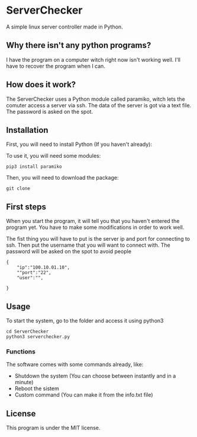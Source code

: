 # ServerChecker

A simple linux server controller made in Python.

## Why there isn't any python programs?

I have the program on a computer witch right now isn't working well. I'll have to recover the program when I can.

## How does it work? 

The ServerChecker uses a Python module called paramiko, witch lets the comuter access a server via ssh. The data of the server is got via a text file. The password is asked on the spot.

## Installation

First, you will need to install Python (If you haven't already):


To use it, you will need some modules:

```
pip3 install paramiko
```

Then, you will need to download the package:

```
git clone 
```

## First steps

When you start the program, it will tell you that you haven't entered the program yet. You have to make some modifications in order to work well.

The fist thing you will have to put is the server ip and port for connecting to ssh. Then put the username that you will want to connect with. The password will be asked on the spot to avoid people 
```
{
	"ip":"100.10.01.10", 
	""port":"22", 
    "user":"", 

}
```



## Usage

To start the system, go to the folder and access it using python3

```
cd ServerChecker
python3 serverchecker.py
```

### Functions

The software comes with some commands already, like:

- Shutdown the system (You can choose between instantly and in a minute)
- Reboot the sistem
- Custom command (You can make it from the info.txt file)

## License

This program is under the MIT license.
